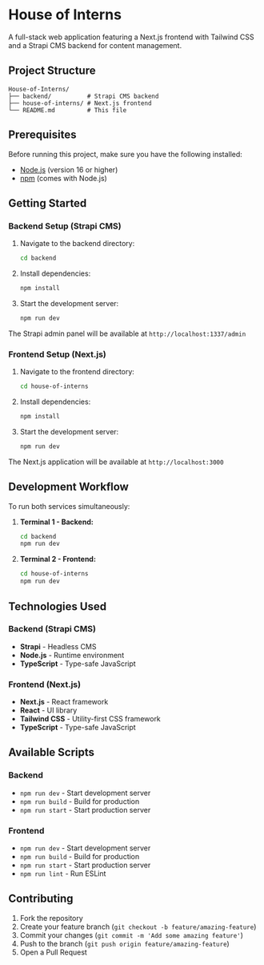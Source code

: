 # House of Interns

A full-stack web application featuring a Next.js frontend with Tailwind CSS and a Strapi CMS backend for content management.

## Project Structure

```
House-of-Interns/
├── backend/          # Strapi CMS backend
├── house-of-interns/ # Next.js frontend
└── README.md         # This file
```

## Prerequisites

Before running this project, make sure you have the following installed:

- [Node.js](https://nodejs.org/) (version 16 or higher)
- [npm](https://www.npmjs.com/) (comes with Node.js)

## Getting Started

### Backend Setup (Strapi CMS)

1. Navigate to the backend directory:
   ```bash
   cd backend
   ```

2. Install dependencies:
   ```bash
   npm install
   ```

3. Start the development server:
   ```bash
   npm run dev
   ```

The Strapi admin panel will be available at `http://localhost:1337/admin`

### Frontend Setup (Next.js)

1. Navigate to the frontend directory:
   ```bash
   cd house-of-interns
   ```

2. Install dependencies:
   ```bash
   npm install
   ```

3. Start the development server:
   ```bash
   npm run dev
   ```

The Next.js application will be available at `http://localhost:3000`

## Development Workflow

To run both services simultaneously:

1. **Terminal 1 - Backend:**
   ```bash
   cd backend
   npm run dev
   ```

2. **Terminal 2 - Frontend:**
   ```bash
   cd house-of-interns
   npm run dev
   ```

## Technologies Used

### Backend (Strapi CMS)
- **Strapi** - Headless CMS
- **Node.js** - Runtime environment
- **TypeScript** - Type-safe JavaScript

### Frontend (Next.js)
- **Next.js** - React framework
- **React** - UI library
- **Tailwind CSS** - Utility-first CSS framework
- **TypeScript** - Type-safe JavaScript

## Available Scripts

### Backend
- `npm run dev` - Start development server
- `npm run build` - Build for production
- `npm run start` - Start production server

### Frontend
- `npm run dev` - Start development server
- `npm run build` - Build for production
- `npm run start` - Start production server
- `npm run lint` - Run ESLint

## Contributing

1. Fork the repository
2. Create your feature branch (`git checkout -b feature/amazing-feature`)
3. Commit your changes (`git commit -m 'Add some amazing feature'`)
4. Push to the branch (`git push origin feature/amazing-feature`)
5. Open a Pull Request
